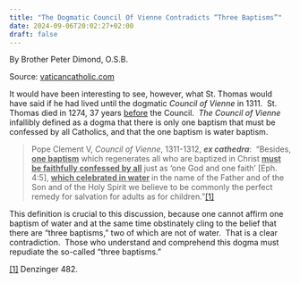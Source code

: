```yaml
---
title: "The Dogmatic Council Of Vienne Contradicts “Three Baptisms”"
date: 2024-09-06T20:02:27+02:00
draft: false
---
```



By Brother Peter Dimond, O.S.B.

Source: [vaticancatholic.com](https://vaticancatholic.com/the-dogmatic-council-of-vienne-contradicts-three-baptisms/)


<p>It would have been interesting to see, however, what St. Thomas would have said if he had lived until the dogmatic <em>Council of Vienne</em> in 1311.  St. Thomas died in 1274, 37 years <u>before</u> the Council.  <em>The Council of Vienne</em> infallibly defined as a dogma that there is only one baptism that must be confessed by all Catholics, and that the one baptism is water baptism.</p>
<blockquote>
<p>Pope Clement V, <em>Council of Vienne</em>, 1311-1312, <strong><em>ex cathedra</em></strong>:  “Besides, <strong><u>one baptism</u></strong> which regenerates all who are baptized in Christ <strong><u>must be faithfully confessed by all</u></strong> just as ‘one God and one faith’ [Eph. 4:5], <strong><u>which celebrated in water</u> </strong>in the name of the Father and of the Son and of the Holy Spirit we believe to be commonly the perfect remedy for salvation for adults as for children.”<a href="#_edn1" name="_ednref1">[1]</a>     </p>
</blockquote>
<p class="MsoNormal">This definition is crucial to this discussion, because one cannot affirm one baptism of water and at the same time obstinately cling to the belief that there are “three baptisms,” two of which are not of water.  That is a clear contradiction.  Those who understand and comprehend this dogma must repudiate the so-called “three baptisms.”</p>
<div class="footnotes">
<p><a href="#_ednref1" name="_edn1">[1]</a> Denzinger 482.</p>
<div>
<div id="edn1"> </div>
</div>
</div>
